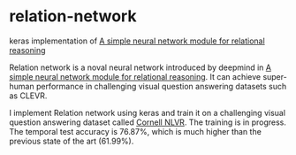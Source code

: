 # relation-network
keras implementation of  [A simple neural network module for relational reasoning](https://arxiv.org/pdf/1706.01427.pdf)

Relation network is a noval neural network introduced by deepmind in [A simple neural network module for relational reasoning](https://arxiv.org/pdf/1706.01427.pdf). It can achieve super-human performance in challenging visual question answering datasets such as CLEVR.

I implement Relation network using keras and train it on a challenging visual question answering dataset called [Cornell NLVR](https://github.com/cornell-lic/nlvr). The training is in progress. The temporal test accuracy is 76.87%, which is much higher than the previous state of the art (61.99%).

